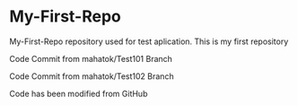 # My-First-Repo
My-First-Repo repository used for test aplication. This is my first repository
<p>Code Commit from mahatok/Test101 Branch</p>
<p>Code Commit from mahatok/Test102 Branch</p>
<p>Code has been modified from GitHub</p>
